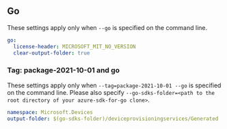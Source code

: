 ## Go

These settings apply only when `--go` is specified on the command line.

``` yaml $(go)
go:
  license-header: MICROSOFT_MIT_NO_VERSION
  clear-output-folder: true
```

### Tag: package-2021-10-01 and go

These settings apply only when `--tag=package-2021-10-01 --go` is specified on the command line.
Please also specify `--go-sdks-folder=<path to the root directory of your azure-sdk-for-go clone>`.

``` yaml $(tag) == 'package-2021-10-01' && $(go)
namespace: Microsoft.Devices
output-folder: $(go-sdks-folder)/deviceprovisioningservices/Generated
```
